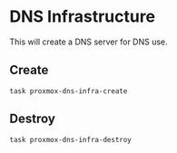 # DNS Infrastructure 
This will create a DNS server for DNS use.

## Create
```shell
task proxmox-dns-infra-create
```

## Destroy
```shell
task proxmox-dns-infra-destroy
```